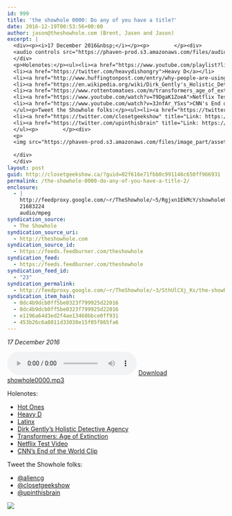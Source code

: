 ```yaml
---
id: 999
title: 'the showhole 0000: Do any of you have a title?'
date: 2016-12-19T00:53:56+00:00
author: jason@theshowhole.com (Brent, Jasen and Jason)
excerpt: |
  <div><p><i>17 December 2016&nbsp;</i></p><p>        </p><div>
  <audio controls src="https://phaven-prod.s3.amazonaws.com/files/audio_part/asset/1814864/Y5jMrKB9TVPhBjQg-TojmtVjs_A/showhole0000.mp3"></audio><a href="https://phaven-prod.s3.amazonaws.com/files/audio_part/asset/1814864/Y5jMrKB9TVPhBjQg-TojmtVjs_A/showhole0000.mp3">Download showhole0000.mp3</a>
  </div>
  <p>Holenotes:</p><ul><li><a href="https://www.youtube.com/playlist?list=PLAzrgbu8gEMIIK3r4Se1dOZWSZzUSadfZ">Hot Ones</a></li>
  <li><a href="https://twitter.com/heavydishongry">Heavy D</a></li>
  <li><a href="http://www.huffingtonpost.com/entry/why-people-are-using-the-term-latinx_us_57753328e4b0cc0fa136a159">Latinx</a></li>
  <li><a href="https://en.wikipedia.org/wiki/Dirk_Gently's_Holistic_Detective_Agency_(TV_series)" title="Link: https://en.wikipedia.org/wiki/Dirk_Gently's_Holistic_Detective_Agency_(TV_series)">Dirk Gently's Holistic Detective Agency</a></li>
  <li><a href="https://www.rottentomatoes.com/m/transformers_age_of_extinction/">Transformers: Age of Extinction</a></li>
  <li><a href="https://www.youtube.com/watch?v=T9DgaK1ZoeA">Netflix Test Video</a></li>
  <li><a href="https://www.youtube.com/watch?v=3JnfAr_YSxs">CNN's End of the World Clip</a></li>
  </ul><p>Tweet the Showhole folks:</p><ul><li><a href="https://twitter.com/AlienCG">@aliencg</a></li>
  <li><a href="https://twitter.com/closetgeekshow" title="Link: https://twitter.com/closetgeekshow">@closetgeekshow</a></li>
  <li><a href="https://twitter.com/upinthisbrain" title="Link: https://twitter.com/upinthisbrain">@upinthisbrain</a></li>
  </ul><p>        </p><div>
  <p>
  <img src="https://phaven-prod.s3.amazonaws.com/files/image_part/asset/1814869/VDxoqaRoA3oG6w-jMaTqPLSrYKw/medium_IMG_20161217_223734.jpg"></p>
  
  </div>
  </div>
layout: post
guid: http://closetgeekshow.ca/?guid=02f616e71fbb0c991146c650ff966931
permalink: /the-showhole-0000-do-any-of-you-have-a-title-2/
enclosure:
  - |
    http://feedproxy.google.com/~r/TheShowhole/~5/Rgjxn1EkMcY/showhole0000.mp3
    21683224
    audio/mpeg
syndication_source:
  - The Showhole
syndication_source_uri:
  - http://theshowhole.com
syndication_source_id:
  - https://feeds.feedburner.com/theshowhole
syndication_feed:
  - https://feeds.feedburner.com/theshowhole
syndication_feed_id:
  - "23"
syndication_permalink:
  - http://feedproxy.google.com/~r/TheShowhole/~3/SthUlCXj_Ks/the-showhole-0000-do-any-of-you-have-a-title
syndication_item_hash:
  - 0dc4b9dcb0ff5be0323f799925d22016
  - 0dc4b9dcb0ff5be0323f799925d22016
  - e1196a64d3ed2f4ae13460bbce0ff931
  - 453b26c6a8011d33038e15f05f865fa6
---
```

<div class="posthaven-post-body">
  <p>
    <i>17 December 2016 </i>
  </p>
  
  <p>
    <div class="posthaven-file posthaven-file-audio posthaven-file-state-processed" id="posthaven_audio_1814864" >
      <audio controls src="https://phaven-prod.s3.amazonaws.com/files/audio_part/asset/1814864/Y5jMrKB9TVPhBjQg-TojmtVjs_A/showhole0000.mp3" type="audio/mpeg"></audio> <a class="posthaven-file-download" download href="https://phaven-prod.s3.amazonaws.com/files/audio_part/asset/1814864/Y5jMrKB9TVPhBjQg-TojmtVjs_A/showhole0000.mp3">Download showhole0000.mp3</a>
    </div>
  </p>
  
  <p>
    Holenotes:
  </p>
  
  <ul>
    <li>
      <a href="https://www.youtube.com/playlist?list=PLAzrgbu8gEMIIK3r4Se1dOZWSZzUSadfZ">Hot Ones</a>
    </li>
    <li>
      <a href="https://twitter.com/heavydishongry">Heavy D</a>
    </li>
    <li>
      <a href="http://www.huffingtonpost.com/entry/why-people-are-using-the-term-latinx_us_57753328e4b0cc0fa136a159">Latinx</a>
    </li>
    <li>
      <a href="https://en.wikipedia.org/wiki/Dirk_Gently&#39;s_Holistic_Detective_Agency_(TV_series)" title="Link: https://en.wikipedia.org/wiki/Dirk_Gently&#39;s_Holistic_Detective_Agency_(TV_series)">Dirk Gently&#8217;s Holistic Detective Agency</a>
    </li>
    <li>
      <a href="https://www.rottentomatoes.com/m/transformers_age_of_extinction/">Transformers: Age of Extinction</a>
    </li>
    <li>
      <a href="https://www.youtube.com/watch?v=T9DgaK1ZoeA">Netflix Test Video</a>
    </li>
    <li>
      <a href="https://www.youtube.com/watch?v=3JnfAr_YSxs">CNN&#8217;s End of the World Clip</a>
    </li>
  </ul>
  
  <p>
    Tweet the Showhole folks:
  </p>
  
  <ul>
    <li>
      <a href="https://twitter.com/AlienCG">@aliencg</a>
    </li>
    <li>
      <a href="https://twitter.com/closetgeekshow" title="Link: https://twitter.com/closetgeekshow">@closetgeekshow</a>
    </li>
    <li>
      <a href="https://twitter.com/upinthisbrain" title="Link: https://twitter.com/upinthisbrain">@upinthisbrain</a>
    </li>
  </ul>
  
  <div class="posthaven-gallery" id="posthaven_gallery[1123787]">
    <p class="posthaven-file posthaven-file-image posthaven-file-state-processed">
      <img class="posthaven-gallery-image" src="https://phaven-prod.s3.amazonaws.com/files/image_part/asset/1814869/VDxoqaRoA3oG6w-jMaTqPLSrYKw/medium_IMG_20161217_223734.jpg" data-posthaven-state='processed'
data-medium-src='https://phaven-prod.s3.amazonaws.com/files/image_part/asset/1814869/VDxoqaRoA3oG6w-jMaTqPLSrYKw/medium_IMG_20161217_223734.jpg'
data-medium-width='800'
data-medium-height='600'
data-large-src='https://phaven-prod.s3.amazonaws.com/files/image_part/asset/1814869/VDxoqaRoA3oG6w-jMaTqPLSrYKw/large_IMG_20161217_223734.jpg'
data-large-width='1200'
data-large-height='900'
data-thumb-src='https://phaven-prod.s3.amazonaws.com/files/image_part/asset/1814869/VDxoqaRoA3oG6w-jMaTqPLSrYKw/thumb_IMG_20161217_223734.jpg'
data-thumb-width='200'
data-thumb-height='200'
data-xlarge-src='https://phaven-prod.s3.amazonaws.com/files/image_part/asset/1814869/VDxoqaRoA3oG6w-jMaTqPLSrYKw/xlarge_IMG_20161217_223734.jpg'
data-xlarge-width='2400'
data-xlarge-height='1800'
data-orig-src='https://phaven-prod.s3.amazonaws.com/files/image_part/asset/1814869/VDxoqaRoA3oG6w-jMaTqPLSrYKw/IMG_20161217_223734.jpg'
data-orig-width='4032'
data-orig-height='3024'
data-posthaven-id='1814869' />
    </p></p>
  </div></p>
</div>